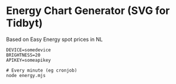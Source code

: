# Energy Chart Generator (SVG for Tidbyt)

Based on Easy Energy spot prices in NL

```
DEVICE=somedevice
BRIGHTNESS=20
APIKEY=someapikey

# Every minute (eg cronjob)
node energy.mjs
```
